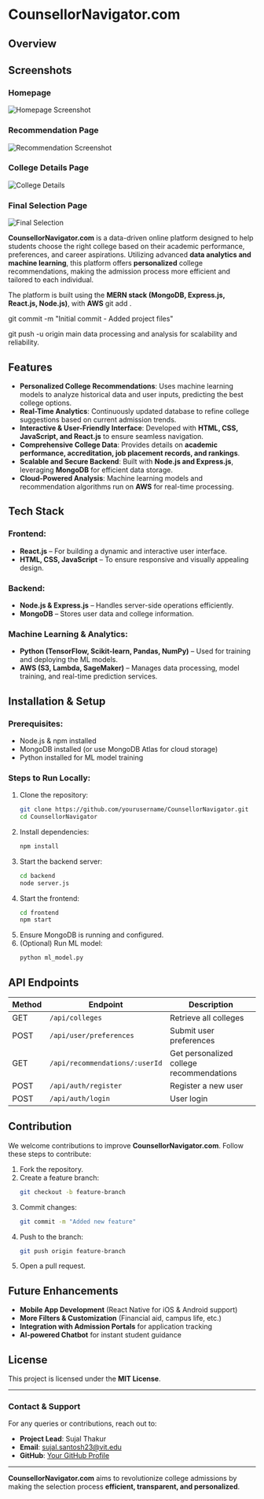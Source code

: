 # CounsellorNavigator.com

## Overview

## Screenshots

### Homepage

![Homepage Screenshot](https://raw.githubusercontent.com/techbro815/Counsellor-Navigator/main/public/images/SS1.png)

### Recommendation Page

![Recommendation Screenshot](https://raw.githubusercontent.com/techbro815/Counsellor-Navigator/main/public/images/SS2.png)

### College Details Page

![College Details](https://raw.githubusercontent.com/techbro815/Counsellor-Navigator/main/public/images/SS3.png)

### Final Selection Page

![Final Selection](https://raw.githubusercontent.com/techbro815/Counsellor-Navigator/main/public/images/SS.png)

**CounsellorNavigator.com** is a data-driven online platform designed to help students choose the right college based on their academic performance, preferences, and career aspirations. Utilizing advanced **data analytics and machine learning**, this platform offers **personalized** college recommendations, making the admission process more efficient and tailored to each individual.

The platform is built using the **MERN stack (MongoDB, Express.js, React.js, Node.js)**, with **AWS** git add .

git commit -m "Initial commit - Added project files"

git push -u origin main data processing and analysis for scalability and reliability.

## Features

- **Personalized College Recommendations**: Uses machine learning models to analyze historical data and user inputs, predicting the best college options.
- **Real-Time Analytics**: Continuously updated database to refine college suggestions based on current admission trends.
- **Interactive & User-Friendly Interface**: Developed with **HTML, CSS, JavaScript, and React.js** to ensure seamless navigation.
- **Comprehensive College Data**: Provides details on **academic performance, accreditation, job placement records, and rankings**.
- **Scalable and Secure Backend**: Built with **Node.js and Express.js**, leveraging **MongoDB** for efficient data storage.
- **Cloud-Powered Analysis**: Machine learning models and recommendation algorithms run on **AWS** for real-time processing.

## Tech Stack

### **Frontend:**

- **React.js** – For building a dynamic and interactive user interface.
- **HTML, CSS, JavaScript** – To ensure responsive and visually appealing design.

### **Backend:**

- **Node.js & Express.js** – Handles server-side operations efficiently.
- **MongoDB** – Stores user data and college information.

### **Machine Learning & Analytics:**

- **Python (TensorFlow, Scikit-learn, Pandas, NumPy)** – Used for training and deploying the ML models.
- **AWS (S3, Lambda, SageMaker)** – Manages data processing, model training, and real-time prediction services.

## Installation & Setup

### **Prerequisites:**

- Node.js & npm installed
- MongoDB installed (or use MongoDB Atlas for cloud storage)
- Python installed for ML model training

### **Steps to Run Locally:**

1. Clone the repository:
   ```sh
   git clone https://github.com/yourusername/CounsellorNavigator.git
   cd CounsellorNavigator
   ```
2. Install dependencies:
   ```sh
   npm install
   ```
3. Start the backend server:
   ```sh
   cd backend
   node server.js
   ```
4. Start the frontend:
   ```sh
   cd frontend
   npm start
   ```
5. Ensure MongoDB is running and configured.
6. (Optional) Run ML model:
   ```sh
   python ml_model.py
   ```

## API Endpoints

| Method | Endpoint                       | Description                              |
| ------ | ------------------------------ | ---------------------------------------- |
| GET    | `/api/colleges`                | Retrieve all colleges                    |
| POST   | `/api/user/preferences`        | Submit user preferences                  |
| GET    | `/api/recommendations/:userId` | Get personalized college recommendations |
| POST   | `/api/auth/register`           | Register a new user                      |
| POST   | `/api/auth/login`              | User login                               |

## Contribution

We welcome contributions to improve **CounsellorNavigator.com**. Follow these steps to contribute:

1. Fork the repository.
2. Create a feature branch:
   ```sh
   git checkout -b feature-branch
   ```
3. Commit changes:
   ```sh
   git commit -m "Added new feature"
   ```
4. Push to the branch:
   ```sh
   git push origin feature-branch
   ```
5. Open a pull request.

## Future Enhancements

- **Mobile App Development** (React Native for iOS & Android support)
- **More Filters & Customization** (Financial aid, campus life, etc.)
- **Integration with Admission Portals** for application tracking
- **AI-powered Chatbot** for instant student guidance

## License

This project is licensed under the **MIT License**.

---

### Contact & Support

For any queries or contributions, reach out to:

- **Project Lead**: Sujal Thakur
- **Email**: [sujal.santosh23@vit.edu](mailto:sujalthakurofficial.tech@gmail.com)
- **GitHub**: [Your GitHub Profile](https://github.com/techbro815)

---

**CounsellorNavigator.com** aims to revolutionize college admissions by making the selection process **efficient, transparent, and personalized**.
